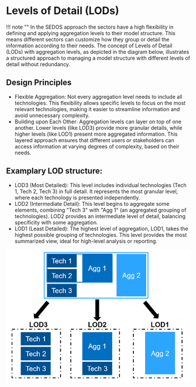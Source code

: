 # Levels of Detail (LODs)
!!! note ""
    In the SEDOS approach the sectors have a high flexibility in defining and applying aggregation levels to their model structure. 
    This means different sectors can customize how they group or detail the information according to their needs.
    The concept of Levels of Detail (LODs) with aggregation levels, as depicted in the diagram below, 
    illustrates a structured approach to managing a model structure with different levels of detail without redundancy.


## Design Principles

- Flexible Aggregation: Not every aggregation level needs to include all technologies. This flexibility allows specific levels to focus on the most relevant technologies, 
making it easier to streamline information and avoid unnecessary complexity.
- Building upon Each Other: Aggregation levels can layer on top of one another. Lower levels (like LOD3) provide more granular details, while higher levels (like LOD1) present more aggregated information. 
This layered approach ensures that different users or stakeholders can access information at varying degrees of complexity, based on their needs.

## Examplary LOD structure:

- LOD3 (Most Detailed): This level includes individual technologies (Tech 1, Tech 2, Tech 3) in full detail. It represents the most granular level, where each technology is presented independently.
- LOD2 (Intermediate Detail): This level begins to aggregate some elements, combining "Tech 3" with "Agg 1" (an aggregated grouping of technologies). LOD2 provides an intermediate level of detail, balancing specificity with some aggregation.
- LOD1 (Least Detailed): The highest level of aggregation, LOD1, takes the highest possible grouping of technologies. This level provides the most summarized view, ideal for high-level analysis or reporting.

![lods](../../graphics/lods.png)